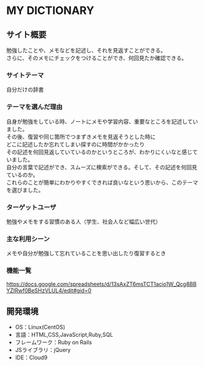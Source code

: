 # MY DICTIONARY

## サイト概要
勉強したことや、メモなどを記述し、それを見返すことができる。<br>
さらに、そのメモにチェックをつけることができ、何回見たか確認できる。

### サイトテーマ
自分だけの辞書

### テーマを選んだ理由
自身が勉強をしている時、ノートにメモや学習内容、重要なところを記述していました。<br>
その後、復習や同じ箇所でつまずきメモを見返そうとした時に<br>
どこに記述したか忘れてしまい探すのに時間がかかったり<br>
その記述を何回見返していているのかというところが、わかりにくいなと感じていました。<br>
自分の言葉で記述ができ、スムーズに検索ができる。そして、その記述を何回見ているのか。<br>
これらのことが簡単にわかりやすくできれば良いなという思いから、このテーマを選びました。

### ターゲットユーザ
勉強やメモをする習慣のある人（学生、社会人など幅広い世代）

### 主な利用シーン
メモや自分が勉強して忘れていることを思い出したり復習するとき

### 機能一覧
https://docs.google.com/spreadsheets/d/13sAxZT6msTCT1acio1W_Qcg8BBYZIRwf0BeSHzVLUL4/edit#gid=0

## 開発環境
- OS：Linux(CentOS)
- 言語：HTML,CSS,JavaScript,Ruby,SQL
- フレームワーク：Ruby on Rails
- JSライブラリ：jQuery
- IDE：Cloud9
